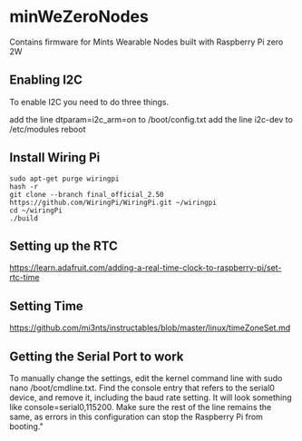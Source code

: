 # minWeZeroNodes
Contains firmware for Mints Wearable Nodes built with Raspberry Pi zero 2W

## Enabling I2C
To enable I2C you need to do three things.

add the line dtparam=i2c_arm=on to /boot/config.txt
add the line i2c-dev to /etc/modules
reboot

## Install Wiring Pi 
```
sudo apt-get purge wiringpi
hash -r
git clone --branch final_official_2.50 https://github.com/WiringPi/WiringPi.git ~/wiringpi
cd ~/wiringPi
./build
```

## Setting up the RTC
https://learn.adafruit.com/adding-a-real-time-clock-to-raspberry-pi/set-rtc-time

## Setting Time 
https://github.com/mi3nts/instructables/blob/master/linux/timeZoneSet.md

## Getting the Serial Port to work 
To manually change the settings, edit the kernel command line with sudo nano /boot/cmdline.txt. Find the console entry that refers to the serial0 device, and remove it, including the baud rate setting. It will look something like console=serial0,115200. Make sure the rest of the line remains the same, as errors in this configuration can stop the Raspberry Pi from booting."

## 




